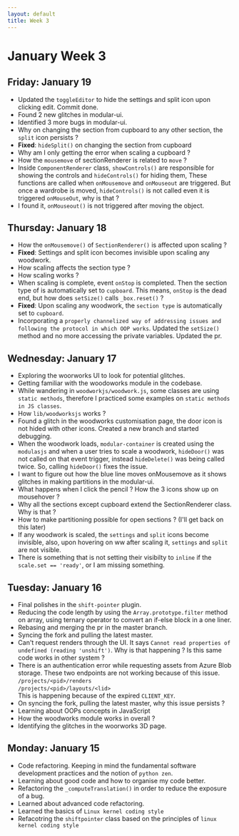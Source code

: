 ```yaml
---
layout: default
title: Week 3
---
```

# **January Week 3**
## **Friday: January 19**
- Updated the `toggleEditor` to hide the settings and split icon upon clicking edit. Commit done.
- Found 2 new glitches in modular-ui.
- Identified 3 more bugs in modular-ui.
- Why on changing the section from cupboard to any other section, the `split` icon persists ?
- **Fixed**: `hideSplit()` on changing the section from cupboard
- Why am I only getting the error when scaling a cupboard ?
- How the `mousemove` of sectionRenderer is related to `move` ?
- Inside `ComponentRenderer` class, `showControls()` are responsible for showing the controls and `hideControls()` for hiding them, 
These functions are called when `onMousemove` and `onMouseout` are triggered. 
But once a wardrobe is moved, `hideControls()` is not called even it is triggered `onMouseOut`, why is that ?
- I found it, `onMouseout()` is not triggered after moving the object.

## **Thursday: January 18**
- How the `onMousemove()` of `SectionRenderer()` is affected upon scaling ?
- **Fixed**: Settings and split icon becomes invisible upon scaling any woodwork.
- How scaling affects the section type ?
- How scaling works ?
- When scaling is complete, event `onStop` is completed. Then the section type of is automatically set to `cupboard`. This means, `onStop` is the dead end, but how does `setSize()` calls `_box.reset()` ? 
- **Fixed**: Upon scaling any woodwork, the `section type` is automatically set to `cupboard`.
- Incorporating a `properly channelized way of addressing issues and following the protocol in which OOP works`. Updated the `setSize()` method and no more accessing the private variables. Updated the pr. 

## **Wednesday: January 17**
- Exploring the woorworks UI to look for potential glitches.
- Getting familiar with the woodoworks module in the codebase.
- While wandering in `woodworkjs/woodwork.js`, some classes are using `static methods`, therefore I practiced some examples on `static methods in JS classes`.
- How `lib/woodworksjs` works ?
- Found a glitch in the woodworks customisation page, the door icon is not hided with other icons. Created a new branch and started debugging.
- When the woodwork loads, `modular-container` is created using the `modulasjs` and when a user tries to scale a woodwork, `hideDoor()` was not called on that event trigger, instead `hideDelete()` was being called twice. So, calling `hideDoor()` fixes the issue.
- I want to figure out how the blue line moves onMousemove as it shows glitches in making partitions in the modular-ui.
- What happens when I click the pencil ? How the 3 icons show up on mousehover ?
- Why all the sections except cupboard extend the SectionRenderer class. Why is that ?
- How to make partitioning possible for open sections ? (I'll get back on this later)
- If any woodwork is scaled, the `settings` and `split` icons become invisible, also, upon hovering on ww after scaling it, `settings` and `split` are not visible.
- There is something that is not setting their visibilty to `inline` if the `scale.set == 'ready'`, or I am missing something.

## **Tuesday: January 16**
- Final polishes in the `shift-pointer` plugin.
- Reducing the code length by using the `Array.prototype.filter` method on array, using ternary operator to convert an if-else block in a one liner.
- Rebasing and merging the pr in the master branch.
- Syncing the fork and pulling the latest master.
- Can't request renders through the UI. It says `Cannot read properties of undefined (reading 'unshift')`. Why is that happening ?
Is this same code works in other system ?
- There is an authentication error while requesting assets from Azure Blob storage. These two endpoints are not working because of this issue.<br>
`/projects/<pid>/renders` <br>
`/projects/<pid>/layouts/<lid>`<br>
This is happening because of the expired `CLIENT_KEY`.
- On syncing the fork, pulling the latest master, why this issue persists ?
- Learning about OOPs concepts in JavaScript
- How the woodworks module works in overall ?
- Identifying the glitches in the woorworks 3D page.

## **Monday: January 15**
- Code refactoring. Keeping in mind the fundamental software development practices and the notion of `python zen`.
- Learning about good code and how to organise my code better.
- Refactoring the `_computeTranslation()` in order to reduce the exposure of a bug.
- Learned about advanced code refactoring.
- Learned the basics of `Linux kernel coding style`
- Refacotring the `shiftpointer` class based on the principles of `linux kernel coding style`



